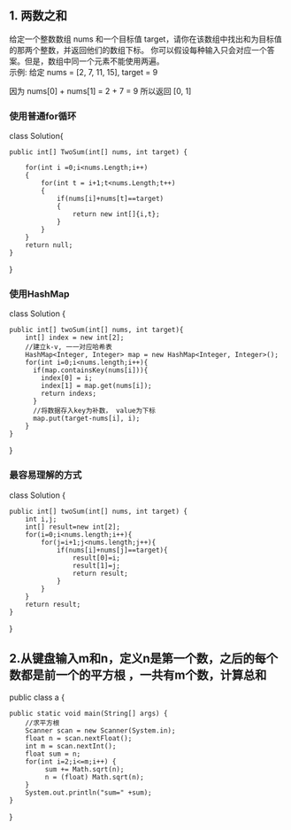 <h2>1. 两数之和</h2>
给定一个整数数组 nums 和一个目标值 target，请你在该数组中找出和为目标值的那两个整数，并返回他们的数组下标。
你可以假设每种输入只会对应一个答案。但是，数组中同一个元素不能使用两遍。<br/>
示例:
给定 nums = [2, 7, 11, 15], target = 9

因为 nums[0] + nums[1] = 2 + 7 = 9
所以返回 [0, 1]
### 使用普通for循环

class Solution{

    public int[] TwoSum(int[] nums, int target) {
    
        for(int i =0;i<nums.Length;i++)
        {
            for(int t = i+1;t<nums.Length;t++)
            {
                if(nums[i]+nums[t]==target)
                {
                    return new int[]{i,t};
                }
            }
        }
        return null;
    }
}

### 使用HashMap
class Solution {

    public int[] twoSum(int[] nums, int target){
        int[] index = new int[2];
        //建立k-v, 一一对应哈希表
        HashMap<Integer, Integer> map = new HashMap<Integer, Integer>();
        for(int i=0;i<nums.length;i++){
          if(map.containsKey(nums[i])){
            index[0] = i;
            index[1] = map.get(nums[i]);
            return indexs;
          }
          //将数据存入key为补数， value为下标
          map.put(target-nums[i], i);
        }
    }
    
}

### 最容易理解的方式

class Solution {

    public int[] twoSum(int[] nums, int target) {
        int i,j;
        int[] result=new int[2];
        for(i=0;i<nums.length;i++){
            for(j=i+1;j<nums.length;j++){
                if(nums[i]+nums[j]==target){
                    result[0]=i;
                    result[1]=j;
                    return result;
                }
            }
        }
        return result;
    }
    
}

<h2>2.从键盘输入m和n，定义n是第一个数，之后的每个数都是前一个的平方根 ，一共有m个数，计算总和</h2>

public class a {

    public static void main(String[] args) {
        //求平方根 
        Scanner scan = new Scanner(System.in);
        float n = scan.nextFloat();
        int m = scan.nextInt();
        float sum = n;
        for(int i=2;i<=m;i++) {
             sum += Math.sqrt(n);
             n = (float) Math.sqrt(n);
        }
        System.out.println("sum=" +sum);
    }
    
}
